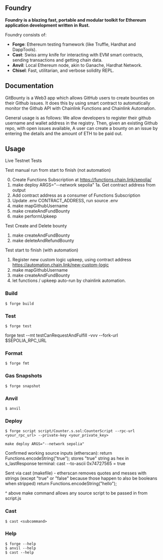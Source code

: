 ## Foundry

**Foundry is a blazing fast, portable and modular toolkit for Ethereum application development written in Rust.**

Foundry consists of:

- **Forge**: Ethereum testing framework (like Truffle, Hardhat and DappTools).
- **Cast**: Swiss army knife for interacting with EVM smart contracts, sending transactions and getting chain data.
- **Anvil**: Local Ethereum node, akin to Ganache, Hardhat Network.
- **Chisel**: Fast, utilitarian, and verbose solidity REPL.

## Documentation

GitBounty is a Web3 app which allows GitHub users to create bounties on their Github issues. It does this by using smart contract to automatically monitor the Github API with Chainlink Functions and Chainlink Automation.

General usage is as follows:
We allow developers to register their github username and wallet address in the registry.
Then, given an existing Github repo, with open issues available,
A user can create a bounty on an issue by entering the details and the amount of ETH to be paid out.

## Usage

Live Testnet Tests

Test manual run from start to finish (not automation)

0. Create Functions Subscription at https://functions.chain.link/sepolia/
1. make deploy ARGS="--network sepolia"
   1a. Get contract address from output
2. Add contract address as a consumer of Functions Subscription
3. Update .env CONTRACT_ADDRESS, run source .env
4. make mapGithubUsername
5. make createAndFundBounty
6. make performUpkeep

Test Create and Delete bounty

1. make createAndFundBounty
2. make deleteAndRefundBounty

Test start to finish (with automation)

1. Register new custom logic upkeep, using contract address https://automation.chain.link/new-custom-logic
2. make mapGithubUsername
3. make createAndFundBounty
4. let functions / upkeep auto-run by chainlink automation.

### Build

```shell
$ forge build
```

### Test

```shell
$ forge test
```

forge test --mt testCanRequestAndFulfill -vvv --fork-url $SEPOLIA_RPC_URL

### Format

```shell
$ forge fmt
```

### Gas Snapshots

```shell
$ forge snapshot
```

### Anvil

```shell
$ anvil
```

### Deploy

```shell
$ forge script script/Counter.s.sol:CounterScript --rpc-url <your_rpc_url> --private-key <your_private_key>
```

`make deploy ARGS="--network sepolia"`

Confirmed working source inputs (etherscan):
return Functions.encodeString("true");
stores "true" string as hex in s_lastResponse
terminal: cast --to-ascii 0x74727565
= true

Sent via cast (makefile) - etherscan removes quotes and messes with strings (except "true" or "false" because those happen to also be booleans when stripped)
return Functions.encodeString("hello");

^ above make command allows any source script to be passed in from script.js

### Cast

```shell
$ cast <subcommand>
```

### Help

```shell
$ forge --help
$ anvil --help
$ cast --help
```
